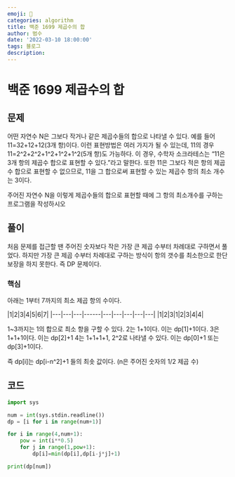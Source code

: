 ```yaml
---
emoji: 🏃
categories: algorithm
title: 백준 1699 제곱수의 합
author: 범수
date: '2022-03-10 18:00:00'
tags: 블로그
description:
---
```

<!-- 
튜토리얼, 하우 투 가이드, 설명 ,레퍼런스 
https://documentation.divio.com/tutorials/
-->

# 백준 1699 제곱수의 합
## 문제
어떤 자연수 N은 그보다 작거나 같은 제곱수들의 합으로 나타낼 수 있다. 예를 들어 11=32+12+12(3개 항)이다. 이런 표현방법은 여러 가지가 될 수 있는데, 11의 경우 11=2^2+2^2+1^2+1^2+1^2(5개 항)도 가능하다. 이 경우, 수학자 소크라테스는 “11은 3개 항의 제곱수 합으로 표현할 수 있다.”라고 말한다. 또한 11은 그보다 적은 항의 제곱수 합으로 표현할 수 없으므로, 11을 그 합으로써 표현할 수 있는 제곱수 항의 최소 개수는 3이다.

주어진 자연수 N을 이렇게 제곱수들의 합으로 표현할 때에 그 항의 최소개수를 구하는 프로그램을 작성하시오
## 풀이

처음 문제를 접근할 땐 주어진 숫자보다 작은 가장 큰 제곱 수부터 차례대로 구하면서 풀었다. 
하지만 가장 큰 제곱 수부터 차례대로 구하는 방식이 항의 갯수를 최소한으로 한단 보장을 하지 못한다.
즉 DP 문제이다.

### 핵심

아래는 1부터 7까지의 최소 제곱 항의 수이다.

|1|2|3|4|5|6|7|
|---|---|---|------|---|---|---|---|---|
|1|2|3|1|2|3|4|4|

1~3까지는 1의 합으로 최소 항을 구할 수 있다.
2는 1+1이다. 이는 dp[1]+1이다.
3은 1+1+1이다. 이는 dp[2]+1
4는 1+1+1+1, 2^2로 나타낼 수 있다. 이는 dp[0]+1 또는 dp[3]+1이다.

즉 dp[i]는 dp[i-n^2]+1 들의 최솟 값이다. (n은 주어진 숫자의 1/2 제곱 수)

## 코드
```python
import sys

num = int(sys.stdin.readline())
dp = [i for i in range(num+1)]

for i in range(4,num+1):
    pow = int(i**0.5)
    for j in range(1,pow+1):
        dp[i]=min(dp[i],dp[i-j*j]+1)

print(dp[num])
```